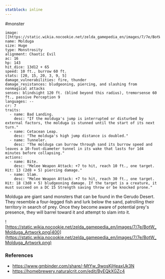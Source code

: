 ```yaml
---
statblock: inline
---
```

 #monster 

```statblock
image: [[https://static.wikia.nocookie.net/zelda_gamepedia_en/images/7/7e/BotW_Molduga_Artwork.png]]
name: Molduga
size: Huge
type: Monstrosity
alignment: Chaotic Evil
ac: 16
hp: 143
hit_dice: 13d12 + 65
speed: 10 ft., burrow 60 ft.
stats: [20, 15, 20, 3, 9, 5]
damage_vulnerabilities: fire, thunder
damage_resistances: bludgeoning, piercing, and slashing from nonmagical attacks
senses: blindsight 120 ft. (blind beyond this radius), tremorsense 60 ft., passive Perception 9
languages: --
cr: 7
traits:
  - name: Bad Landing.
    desc: "If the molduga's jump is interrupted or disturbed by external factors, the molduga is stunned until the start of its next turn."
  - name: Cetacean Leap.
    desc: "The molduga's high jump distance is doubled."
  - name: Tunneler.
    desc: "The molduga can burrow through sand its burrow speed and leaves a 10-foot-diameter tunnel in its wake that lasts for 1d4 minutes before collapsing."
actions:
  - name: Bite.
    desc: "Melee Weapon Attack: +7 to hit, reach 10 ft., one target. Hit: 13 (2d8 + 5) piercing damage."
  - name: Slam.
    desc: "Melee Weapon Attack: +7 to hit, reach 30 ft., one target. Hit: 18 (3d8 + 5) bludgeoning damage. If the target is a creature, it must succeed on a DC 15 Strength saving throw or be knocked prone."
```

Molduga are giant sand monsters that can be found in the Gerudo Desert. They resemble a four-legged fish and lurk below the sand, patrolling their territory in search of prey. Once they become aware of potential prey's presence, they will barrel toward it and attempt to slam into it.

![https://static.wikia.nocookie.net/zelda_gamepedia_en/images/7/7e/BotW_Molduga_Artwork.png|400](https://static.wikia.nocookie.net/zelda_gamepedia_en/images/7/7e/BotW_Molduga_Artwork.png)

### References

* https://www.gmbinder.com/share/-MtYw_9wosKjHeaxUk3N
* https://homebrewery.naturalcrit.com/edit/ByEQkXGZc4
